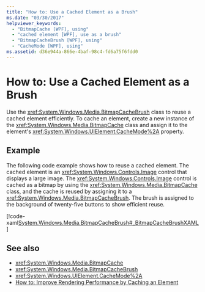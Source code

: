 ```yaml
---
title: "How to: Use a Cached Element as a Brush"
ms.date: "03/30/2017"
helpviewer_keywords: 
  - "BitmapCache [WPF], using"
  - "cached element [WPF], use as a brush"
  - "BitmapCacheBrush [WPF], using"
  - "CacheMode [WPF], using"
ms.assetid: d36e944a-866e-4baf-98c4-fd6a75f6fdd0
---
```

# How to: Use a Cached Element as a Brush
Use the <xref:System.Windows.Media.BitmapCacheBrush> class to reuse a cached element efficiently. To cache an element, create a new instance of the <xref:System.Windows.Media.BitmapCache> class and assign it to the element's <xref:System.Windows.UIElement.CacheMode%2A> property.  
  
## Example  
 The following code example shows how to reuse a cached element. The cached element is an <xref:System.Windows.Controls.Image> control that displays a large image. The <xref:System.Windows.Controls.Image> control is cached as a bitmap by using the <xref:System.Windows.Media.BitmapCache> class, and the cache is reused by assigning it to a <xref:System.Windows.Media.BitmapCacheBrush>. The brush is assigned to the background of twenty-five buttons to show efficient reuse.  
  
 [!code-xaml[System.Windows.Media.BitmapCacheBrush#_BitmapCacheBrushXAML](~/samples/snippets/csharp/VS_Snippets_Wpf/system.windows.media.bitmapcachebrush/cs/window1.xaml#_bitmapcachebrushxaml)]  
  
## See also
- <xref:System.Windows.Media.BitmapCache>
- <xref:System.Windows.Media.BitmapCacheBrush>
- <xref:System.Windows.UIElement.CacheMode%2A>
- [How to: Improve Rendering Performance by Caching an Element](how-to-improve-rendering-performance-by-caching-an-element.md)
